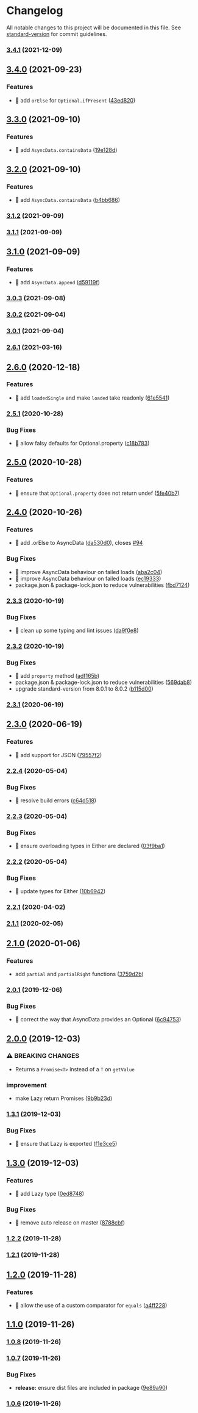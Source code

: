 # Changelog

All notable changes to this project will be documented in this file. See [standard-version](https://github.com/conventional-changelog/standard-version) for commit guidelines.

### [3.4.1](https://github.com/ohana-pediatrics/ahana-fp/compare/v3.4.0...v3.4.1) (2021-12-09)

## [3.4.0](https://github.com/ohana-pediatrics/ahana-fp/compare/v3.3.0...v3.4.0) (2021-09-23)


### Features

* 🎸 add `orElse` for `Optional.ifPresent` ([43ed820](https://github.com/ohana-pediatrics/ahana-fp/commit/43ed820d26eb6fdf02a283484dfd65cffba7928c))

## [3.3.0](https://github.com/ohana-pediatrics/ahana-fp/compare/v3.1.2...v3.3.0) (2021-09-10)


### Features

* 🎸 add `AsyncData.containsData` ([19e128d](https://github.com/ohana-pediatrics/ahana-fp/commit/19e128dc687210ec81b1304da9c75264c7fb120c))

## [3.2.0](https://github.com/ohana-pediatrics/ahana-fp/compare/v3.1.2...v3.2.0) (2021-09-10)


### Features

* 🎸 add `AsyncData.containsData` ([b4bb686](https://github.com/ohana-pediatrics/ahana-fp/commit/b4bb686e932769f05804a79bc3ae159cfc8c3fe7))

### [3.1.2](https://github.com/ohana-pediatrics/ahana-fp/compare/v3.1.1...v3.1.2) (2021-09-09)

### [3.1.1](https://github.com/ohana-pediatrics/ahana-fp/compare/v3.1.0...v3.1.1) (2021-09-09)

## [3.1.0](https://github.com/ohana-pediatrics/ahana-fp/compare/v3.0.2...v3.1.0) (2021-09-09)


### Features

* 🎸 add `AsyncData.append` ([d59119f](https://github.com/ohana-pediatrics/ahana-fp/commit/d59119fcce2f5bdb1960f0c1067c4043e9fef128))

### [3.0.3](https://github.com/ohana-pediatrics/ahana-fp/compare/v3.0.2...v3.0.3) (2021-09-08)

### [3.0.2](https://github.com/ohana-pediatrics/ahana-fp/compare/v3.0.1...v3.0.2) (2021-09-04)

### [3.0.1](https://github.com/ohana-pediatrics/ahana-fp/compare/v3.0.0...v3.0.1) (2021-09-04)

### [2.6.1](https://github.com/ohana-pediatrics/ahana-fp/compare/v2.6.0...v2.6.1) (2021-03-16)

## [2.6.0](https://github.com/ohana-pediatrics/ahana-fp/compare/v2.5.1...v2.6.0) (2020-12-18)


### Features

* 🎸 add `loadedSingle` and make `loaded` take readonly ([61e5541](https://github.com/ohana-pediatrics/ahana-fp/commit/61e55415620924aa1428d2146e4b23d09d0c62d7))

### [2.5.1](https://github.com/ohana-pediatrics/ahana-fp/compare/v2.5.0...v2.5.1) (2020-10-28)


### Bug Fixes

* 🐛 allow falsy defaults for Optional.property ([c18b783](https://github.com/ohana-pediatrics/ahana-fp/commit/c18b7832e8e8f6408290a6c0251bf65f93836e67))

## [2.5.0](https://github.com/ohana-pediatrics/ahana-fp/compare/v2.4.0...v2.5.0) (2020-10-28)


### Features

* 🎸 ensure that `Optional.property` does not return undef ([5fe40b7](https://github.com/ohana-pediatrics/ahana-fp/commit/5fe40b72e6571897411b46a62c6ab6b6e1eb47c8))

## [2.4.0](https://github.com/ohana-pediatrics/ahana-fp/compare/v2.3.3...v2.4.0) (2020-10-26)


### Features

* 🎸 add .orElse to AsyncData ([da530d0](https://github.com/ohana-pediatrics/ahana-fp/commit/da530d092de3dde5e848d899a1f6c498ab33bb2d)), closes [#94](https://github.com/ohana-pediatrics/ahana-fp/issues/94)


### Bug Fixes

* 🐛 improve AsyncData behaviour on failed loads ([aba2c04](https://github.com/ohana-pediatrics/ahana-fp/commit/aba2c04fbcc640bc09505d133ccf7c8785fe1efe))
* 🐛 improve AsyncData behaviour on failed loads ([ec19333](https://github.com/ohana-pediatrics/ahana-fp/commit/ec19333e1ccee3bee556346b54ec743dcb5533dd))
* package.json & package-lock.json to reduce vulnerabilities ([fbd7124](https://github.com/ohana-pediatrics/ahana-fp/commit/fbd71242d6d8078aa6be35d1e23e84d9bbe40dc7))

### [2.3.3](https://github.com/ohana-pediatrics/ahana-fp/compare/v2.3.2...v2.3.3) (2020-10-19)


### Bug Fixes

* 🐛 clean up some typing and lint issues ([da9f0e8](https://github.com/ohana-pediatrics/ahana-fp/commit/da9f0e8d24be133fbff074be0d94cff3ffe81f81))

### [2.3.2](https://github.com/ohana-pediatrics/ahana-fp/compare/v2.3.1...v2.3.2) (2020-10-19)


### Bug Fixes

* 🐛 add `property` method ([adf165b](https://github.com/ohana-pediatrics/ahana-fp/commit/adf165b1bd8b4743cf04e6c07ca4674224e3df91))
* package.json & package-lock.json to reduce vulnerabilities ([569dab8](https://github.com/ohana-pediatrics/ahana-fp/commit/569dab84d3b128dbe6aebeabf1ea1e49b720759b))
* upgrade standard-version from 8.0.1 to 8.0.2 ([b115d00](https://github.com/ohana-pediatrics/ahana-fp/commit/b115d00892f9d183be582308ae416c142ceef3bc))

### [2.3.1](https://github.com/ohana-pediatrics/ahana-fp/compare/v2.3.0...v2.3.1) (2020-06-19)

## [2.3.0](https://github.com/ohana-pediatrics/ahana-fp/compare/v2.2.4...v2.3.0) (2020-06-19)


### Features

* 🎸 add support for JSON ([79557f2](https://github.com/ohana-pediatrics/ahana-fp/commit/79557f2a32d97fcd12fbf92eca96e282418a87c7))

### [2.2.4](https://github.com/ohana-pediatrics/ahana-fp/compare/v2.2.3...v2.2.4) (2020-05-04)


### Bug Fixes

* 🐛 resolve build errors ([c64d518](https://github.com/ohana-pediatrics/ahana-fp/commit/c64d51874576df98ee2d28f67c2d3f8d772f57f1))

### [2.2.3](https://github.com/ohana-pediatrics/ahana-fp/compare/v2.2.2...v2.2.3) (2020-05-04)


### Bug Fixes

* 🐛 ensure overloading types in Either are declared ([03f9ba1](https://github.com/ohana-pediatrics/ahana-fp/commit/03f9ba1fa7951d0610985aac1ad4e23298372400))

### [2.2.2](https://github.com/ohana-pediatrics/ahana-fp/compare/v2.2.1...v2.2.2) (2020-05-04)


### Bug Fixes

* 🐛 update types for Either ([10b6942](https://github.com/ohana-pediatrics/ahana-fp/commit/10b6942161a5866682b3c1084f9a850d7dc84bdb))

### [2.2.1](https://github.com/ohana-pediatrics/ahana-fp/compare/v2.2.0...v2.2.1) (2020-04-02)

### [2.1.1](https://github.com/ohana-pediatrics/ahana-fp/compare/v2.1.0...v2.1.1) (2020-02-05)

## [2.1.0](https://github.com/ohana-pediatrics/ahana-fp/compare/v2.0.1...v2.1.0) (2020-01-06)


### Features

* add `partial` and `partialRight` functions ([3759d2b](https://github.com/ohana-pediatrics/ahana-fp/commit/3759d2b0f7a624fd08abae7da3dcd3adbb70813d))

### [2.0.1](https://github.com/ohana-pediatrics/ahana-fp/compare/v2.0.0...v2.0.1) (2019-12-06)


### Bug Fixes

* 🐛 correct the way that AsyncData provides an Optional ([6c94753](https://github.com/ohana-pediatrics/ahana-fp/commit/6c947531730298e8aa6a92e130d93133157f473d))

## [2.0.0](https://github.com/ohana-pediatrics/ahana-fp/compare/v1.3.1...v2.0.0) (2019-12-03)


### ⚠ BREAKING CHANGES

* Returns a `Promise<T>` instead of a `T` on `getValue`

### improvement

* make Lazy return Promises ([9b9b23d](https://github.com/ohana-pediatrics/ahana-fp/commit/9b9b23d8323b8115cf3ee93c68039744532c4616))

### [1.3.1](https://github.com/ohana-pediatrics/ahana-fp/compare/v1.3.0...v1.3.1) (2019-12-03)


### Bug Fixes

* 🐛 ensure that Lazy is exported ([f1e3ce5](https://github.com/ohana-pediatrics/ahana-fp/commit/f1e3ce57b5a944d84c8355ca7a2c70f751f967e8))

## [1.3.0](https://github.com/ohana-pediatrics/ahana-fp/compare/v1.2.2...v1.3.0) (2019-12-03)


### Features

* 🎸 add Lazy<T> type ([0ed8748](https://github.com/ohana-pediatrics/ahana-fp/commit/0ed8748e49d1a999a26fcc827ce23f5e458a20a4))


### Bug Fixes

* 🐛 remove auto release on master ([8788cbf](https://github.com/ohana-pediatrics/ahana-fp/commit/8788cbfebdb2834cde5c84a8a4b3b59fb745d27c))

### [1.2.2](https://github.com/ohana-pediatrics/ahana-fp/compare/v1.2.1...v1.2.2) (2019-11-28)

### [1.2.1](https://github.com/ohana-pediatrics/ahana-fp/compare/v1.2.0...v1.2.1) (2019-11-28)

## [1.2.0](https://github.com/ohana-pediatrics/ahana-fp/compare/v1.1.0...v1.2.0) (2019-11-28)


### Features

* 🎸 allow the use of a custom comparator for `equals` ([a4ff228](https://github.com/ohana-pediatrics/ahana-fp/commit/a4ff228eb2cb98dfdf9c986686bc06be437b5c9c))

## [1.1.0](https://github.com/ohana-pediatrics/ahana-fp/compare/v1.0.8...v1.1.0) (2019-11-26)

### [1.0.8](https://github.com/ohana-pediatrics/ahana-fp/compare/v1.0.7...v1.0.8) (2019-11-26)

### [1.0.7](https://github.com/ohana-pediatrics/ahana-fp/compare/v1.0.6...v1.0.7) (2019-11-26)


### Bug Fixes

* **release:** ensure dist files are included in package ([9e89a90](https://github.com/ohana-pediatrics/ahana-fp/commit/9e89a9071a14465938c228e281bb368ca3b6a531))

### [1.0.6](https://github.com/ohana-pediatrics/ahana-fp/compare/v1.0.5...v1.0.6) (2019-11-26)
